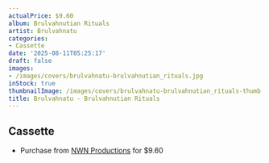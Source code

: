 ```yaml
---
actualPrice: $9.60
album: Brulvahnutian Rituals
artist: Brulvahnatu
categories:
- Cassette
date: '2025-08-11T05:25:17'
draft: false
images:
- /images/covers/brulvahnatu-brulvahnutian_rituals.jpg
inStock: true
thumbnailImage: /images/covers/brulvahnatu-brulvahnutian_rituals-thumb.jpg
title: Brulvahnatu - Brulvahnutian Rituals
---
```


## Cassette
* Purchase from [NWN Productions](http://shop.nwnprod.com/index.php?route=product/product&path=73&product_id=30813&sort=pd.name&order=ASC) for $9.60
